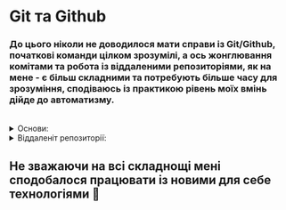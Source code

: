 # Git та Github

### До цього ніколи не доводилося мати справи із Git/Github, початкові команди цілком зрозумілі, а ось жонглювання комітами та робота із віддаленими репозиторіями, як на мене - є більш складними та потребують більше часу для зрозуміння, сподіваюсь із практикою рівень моїх вмінь дійде до автоматизму.

<br>
<details>
<summary>Основи:</summary>

![screenshot](img/%D0%A1%D0%BD%D0%B8%D0%BC%D0%BE%D0%BA1.JPG)

</details>

<details>

<summary>Віддаленіт репозиторії:</summary>

![screenshot](img/%D0%A1%D0%BD%D0%B8%D0%BC%D0%BE%D0%BA2.JPG)

</details>

## Не зважаючи на всі складнощі мені сподобалося працювати із новими для себе технологіями 🙂
